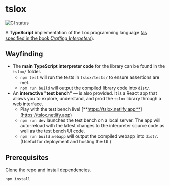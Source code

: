 # tslox

![CI status](https://github.com/pringshia/tslox/actions/workflows/tests.yml/badge.svg)

A **TypeScript** implementation of the Lox programming language ([as specified in the book _Crafting Interpeters_](https://craftinginterpreters.com/the-lox-language.html)).

## Wayfinding

- The **main TypeScript interpreter code** for the library can be found in the `tslox/` folder.
  - `npm test` will run the tests in `tslox/tests/` to ensure assertions are met.
  - `npm run build` will output the compiled library code into `dist/`.
- An **interactive "test bench"** &mdash; is also provided. It is a React app that allows you to explore, understand, and prod the `tslox` library through a web interface.
  - Play with the test bench live! [**https://tslox.netlify.app**](https://tslox.netlify.app)
  - `npm run dev` launches the test bench on a local server. The app will auto-reload with the latest changes to the interpreter source code as well as the test bench UI code.
  - `npm run build:webapp` will output the compiled webapp into `dist/`. (Useful for deployment and hosting the UI.)

## Prerequisites

Clone the repo and install dependencies.

```bash
npm install
```
